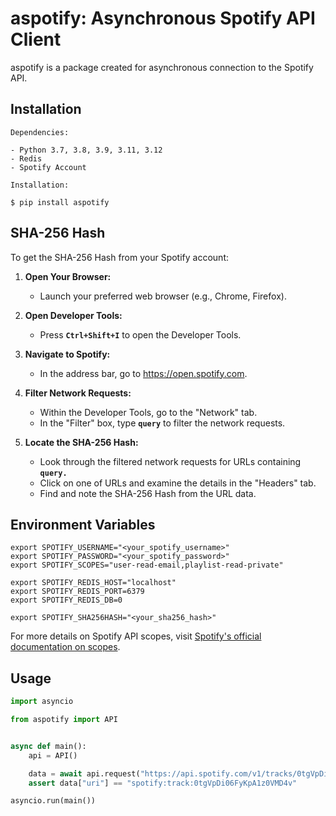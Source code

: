 # aspotify: Asynchronous Spotify API Client

aspotify is a package created for asynchronous connection to the Spotify API.

## Installation

```
Dependencies:

- Python 3.7, 3.8, 3.9, 3.11, 3.12
- Redis
- Spotify Account

Installation:

$ pip install aspotify
```

## SHA-256 Hash

To get the SHA-256 Hash from your Spotify account:

1. **Open Your Browser:**
    - Launch your preferred web browser (e.g., Chrome, Firefox).

2. **Open Developer Tools:**
    - Press **`Ctrl+Shift+I`** to open the Developer Tools.

3. **Navigate to Spotify:**
    - In the address bar, go to https://open.spotify.com.

4. **Filter Network Requests:**
    - Within the Developer Tools, go to the "Network" tab.
    - In the "Filter" box, type **`query`** to filter the network requests.

5. **Locate the SHA-256 Hash:**
    - Look through the filtered network requests for URLs containing **`query.`**
    - Click on one of URLs and examine the details in the "Headers" tab.
    - Find and note the SHA-256 Hash from the URL data.

## Environment Variables

```
export SPOTIFY_USERNAME="<your_spotify_username>"
export SPOTIFY_PASSWORD="<your_spotify_password>"
export SPOTIFY_SCOPES="user-read-email,playlist-read-private"

export SPOTIFY_REDIS_HOST="localhost"
export SPOTIFY_REDIS_PORT=6379
export SPOTIFY_REDIS_DB=0

export SPOTIFY_SHA256HASH="<your_sha256_hash>"
```

For more details on Spotify API scopes, visit [Spotify's official documentation on scopes](https://developer.spotify.com/documentation/web-api/concepts/scopes).

## Usage

```python
import asyncio

from aspotify import API


async def main():
    api = API()

    data = await api.request("https://api.spotify.com/v1/tracks/0tgVpDi06FyKpA1z0VMD4v")
    assert data["uri"] == "spotify:track:0tgVpDi06FyKpA1z0VMD4v"

asyncio.run(main())
```
